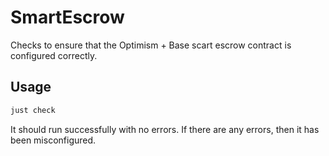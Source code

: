 # SmartEscrow

Checks to ensure that the Optimism + Base scart escrow contract is configured correctly.

## Usage

```bash
just check
```

It should run successfully with no errors. If there are any errors, then it has been
misconfigured.
